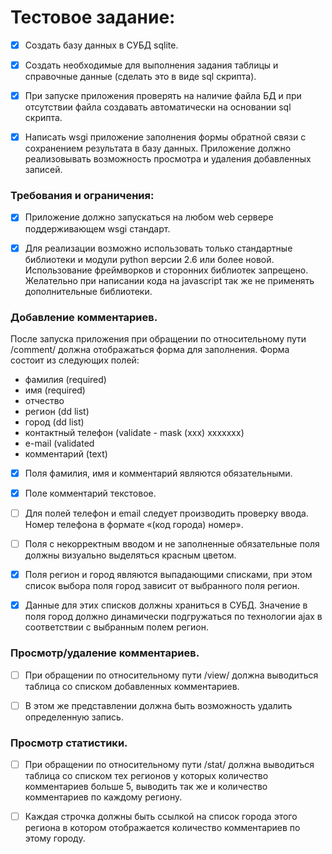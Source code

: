 # Тестовое задание:  
- [x] Создать базу данных в СУБД sqlite. 
- [x] Создать необходимые для выполнения задания таблицы и справочные данные (сделать это в виде sql скрипта). 
- [x] При запуске приложения проверять на наличие файла БД и при отсутствии файла создавать автоматически на основании sql скрипта.
- [x] Написать wsgi приложение заполнения формы обратной связи с сохранением результата в базу данных. Приложение должно реализовывать возможность просмотра и удаления добавленных записей.


### Требования и ограничения: 
- [x] Приложение должно запускаться на любом web сервере поддерживающем wsgi стандарт. 
- [x] Для реализации возможно использовать только стандартные  библиотеки и модули python версии 2.6 или более новой. Использование фреймворков и сторонних библиотек запрещено. Желательно при написании кода на javascript так же не применять дополнительные библиотеки.


### Добавление комментариев. 

После запуска приложения при обращении по относительному пути /comment/ должна отображаться форма для заполнения. Форма состоит из следующих полей:

* фамилия (required)
* имя     (required)
* отчество
* регион  (dd list)
* город   (dd list)
* контактный телефон (validate - mask (xxx) xxxxxxx)
* e-mail              (validated
* комментарий (text)

- [x] Поля фамилия, имя и комментарий являются обязательными. 
- [x] Поле комментарий текстовое. 
- [ ] Для полей телефон и email следует производить проверку ввода. Номер телефона в формате «(код города) номер». 
- [ ] Поля с некорректным вводом и не заполненные обязательные поля должны визуально выделяться красным цветом. 
- [x] Поля регион и город являются выпадающими списками, при этом список выбора поля город зависит от выбранного поля регион. 
- [x] Данные для этих списков должны храниться в СУБД. Значение в поля город должно динамически подгружаться по технологии ajax в соответствии с выбранным полем регион.  


### Просмотр/удаление комментариев. 

- [ ] При обращении по относительному пути /view/ должна выводиться таблица со списком добавленных комментариев. 
- [ ] В этом же представлении должна быть возможность удалить определенную запись.


### Просмотр статистики.  

- [ ] При обращении по относительному пути /stat/ должна выводиться таблица со списком тех регионов у которых количество комментариев больше 5, 
выводить так же и количество комментариев по каждому региону. 
- [ ] Каждая строчка должны быть ссылкой на список города этого региона в котором отображается количество комментариев по этому городу.
 

